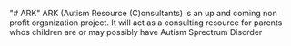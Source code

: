 "# ARK" 
ARK (Autism Resource (C)onsultants) is an up and coming non profit organization project. It will act as a consulting resource for parents whos children are or may possibly have Autism Sprectrum Disorder
